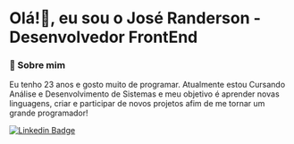 # Olá!👋, eu sou o José Randerson - Desenvolvedor FrontEnd

### 🧑 Sobre mim
Eu tenho 23 anos e gosto muito de programar. Atualmente estou Cursando Análise e Desenvolvimento de Sistemas e meu objetivo é aprender novas linguagens, criar e participar de novos projetos afim de me tornar um grande programador!

[![Linkedin Badge](https://img.shields.io/badge/-LinkedIn-blue?style=flat-square&logo=Linkedin&logoColor=white&link=https://www.linkedin.com/in/josé-randerson-santos-da-silva-708b3215a/)](https://www.linkedin.com/in/josé-randerson-santos-da-silva-708b3215a/)

